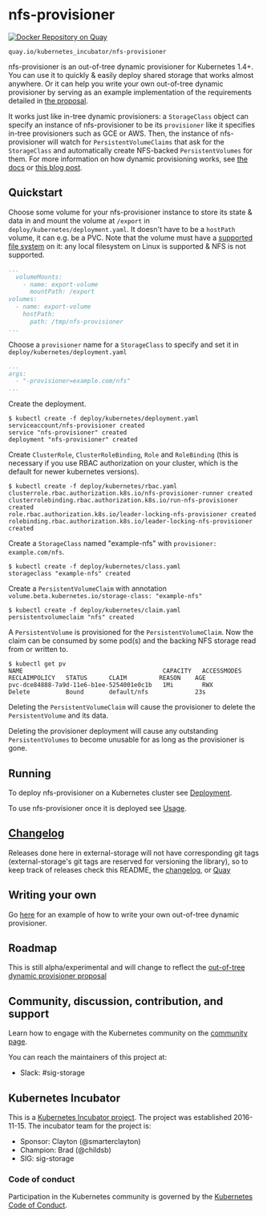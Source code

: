 # nfs-provisioner

[![Docker Repository on Quay](https://quay.io/repository/kubernetes_incubator/nfs-provisioner/status "Docker Repository on Quay")](https://quay.io/repository/kubernetes_incubator/nfs-provisioner)
```
quay.io/kubernetes_incubator/nfs-provisioner
```

nfs-provisioner is an out-of-tree dynamic provisioner for Kubernetes 1.4+. You can use it to quickly & easily deploy shared storage that works almost anywhere. Or it can help you write your own out-of-tree dynamic provisioner by serving as an example implementation of the requirements detailed in [the proposal](https://github.com/kubernetes/kubernetes/pull/30285). 

It works just like in-tree dynamic provisioners: a `StorageClass` object can specify an instance of nfs-provisioner to be its `provisioner` like it specifies in-tree provisioners such as GCE or AWS. Then, the instance of nfs-provisioner will watch for `PersistentVolumeClaims` that ask for the `StorageClass` and automatically create NFS-backed `PersistentVolumes` for them. For more information on how dynamic provisioning works, see [the docs](http://kubernetes.io/docs/user-guide/persistent-volumes/) or [this blog post](http://blog.kubernetes.io/2016/10/dynamic-provisioning-and-storage-in-kubernetes.html).

## Quickstart
Choose some volume for your nfs-provisioner instance to store its state & data in and mount the volume at `/export` in `deploy/kubernetes/deployment.yaml`. It doesn't have to be a `hostPath` volume, it can e.g. be a PVC. Note that the volume must have a [supported file system](https://github.com/nfs-ganesha/nfs-ganesha/wiki/Fsalsupport#vfs) on it: any local filesystem on Linux is supported & NFS is not supported.
```yaml
...
  volumeMounts:
    - name: export-volume
      mountPath: /export
volumes:
  - name: export-volume
    hostPath:
      path: /tmp/nfs-provisioner
...
```

Choose a `provisioner` name for a `StorageClass` to specify and set it in `deploy/kubernetes/deployment.yaml`
```yaml
...
args:
  - "-provisioner=example.com/nfs"
...
```

Create the deployment.
```console
$ kubectl create -f deploy/kubernetes/deployment.yaml
serviceaccount/nfs-provisioner created
service "nfs-provisioner" created
deployment "nfs-provisioner" created
```

Create `ClusterRole`, `ClusterRoleBinding`, `Role` and `RoleBinding` (this is necessary if you use RBAC authorization on your cluster, which is the default for newer kubernetes versions).
```console
$ kubectl create -f deploy/kubernetes/rbac.yaml
clusterrole.rbac.authorization.k8s.io/nfs-provisioner-runner created
clusterrolebinding.rbac.authorization.k8s.io/run-nfs-provisioner created
role.rbac.authorization.k8s.io/leader-locking-nfs-provisioner created
rolebinding.rbac.authorization.k8s.io/leader-locking-nfs-provisioner created
```

Create a `StorageClass` named "example-nfs" with `provisioner: example.com/nfs`.
```console
$ kubectl create -f deploy/kubernetes/class.yaml
storageclass "example-nfs" created
```

Create a `PersistentVolumeClaim` with annotation `volume.beta.kubernetes.io/storage-class: "example-nfs"`
```console
$ kubectl create -f deploy/kubernetes/claim.yaml
persistentvolumeclaim "nfs" created
```

A `PersistentVolume` is provisioned for the `PersistentVolumeClaim`. Now the claim can be consumed by some pod(s) and the backing NFS storage read from or written to.
```console
$ kubectl get pv
NAME                                       CAPACITY   ACCESSMODES   RECLAIMPOLICY   STATUS      CLAIM         REASON    AGE
pvc-dce84888-7a9d-11e6-b1ee-5254001e0c1b   1Mi        RWX           Delete          Bound       default/nfs             23s
```

Deleting the `PersistentVolumeClaim` will cause the provisioner to delete the `PersistentVolume` and its data.

Deleting the provisioner deployment will cause any outstanding `PersistentVolumes` to become unusable for as long as the provisioner is gone.

## Running

To deploy nfs-provisioner on a Kubernetes cluster see [Deployment](docs/deployment.md).

To use nfs-provisioner once it is deployed see [Usage](docs/usage.md).

## [Changelog](CHANGELOG.md)
Releases done here in external-storage will not have corresponding git tags (external-storage's git tags are reserved for versioning the library), so to keep track of releases check this README, the [changelog](CHANGELOG.md), or [Quay](https://quay.io/repository/kubernetes_incubator/nfs-provisioner)

## Writing your own
Go [here](../docs/demo/hostpath-provisioner) for an example of how to write your own out-of-tree dynamic provisioner.

## Roadmap
This is still alpha/experimental and will change to reflect the [out-of-tree dynamic provisioner proposal](https://github.com/kubernetes/kubernetes/pull/30285)

## Community, discussion, contribution, and support

Learn how to engage with the Kubernetes community on the [community page](http://kubernetes.io/community/).

You can reach the maintainers of this project at:

- Slack: #sig-storage

## Kubernetes Incubator

This is a [Kubernetes Incubator project](https://github.com/kubernetes/community/blob/master/incubator.md). The project was established 2016-11-15. The incubator team for the project is:

- Sponsor: Clayton (@smarterclayton)
- Champion: Brad (@childsb)
- SIG: sig-storage

### Code of conduct

Participation in the Kubernetes community is governed by the [Kubernetes Code of Conduct](code-of-conduct.md).

